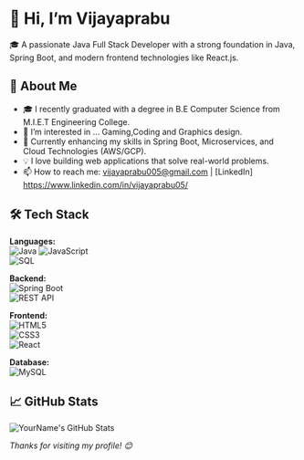 # 👋 Hi, I’m Vijayaprabu

🎓 A passionate Java Full Stack Developer with a strong foundation in Java, Spring Boot, and modern frontend technologies like React.js.

## 🚀 About Me

- 🎓 I recently graduated with a degree in B.E Computer Science from M.I.E.T Engineering College.
- 👀 I’m interested in ... Gaming,Coding and Graphics design.
- 🌱 Currently enhancing my skills in Spring Boot, Microservices, and Cloud Technologies (AWS/GCP).
- 💡 I love building web applications that solve real-world problems.
- 📫 How to reach me: vijayaprabu005@gmail.com | [LinkedIn] https://www.linkedin.com/in/vijayaprabu05/


## 🛠️ Tech Stack

**Languages:**   
![Java](https://img.shields.io/badge/Java-ED8B00?style=flat-square&logo=java&logoColor=white) 
![JavaScript](https://img.shields.io/badge/JavaScript-F7DF1E?style=flat-square&logo=javascript&logoColor=black)  
![SQL](https://img.shields.io/badge/SQL-4479A1?style=flat-square&logo=postgresql&logoColor=white)

**Backend:**  
![Spring Boot](https://img.shields.io/badge/Spring%20Boot-6DB33F?style=flat-square&logo=spring-boot&logoColor=white)  
![REST API](https://img.shields.io/badge/REST%20API-FF6F00?style=flat-square)

**Frontend:**  
![HTML5](https://img.shields.io/badge/HTML5-E34F26?style=flat-square&logo=html5&logoColor=white)  
![CSS3](https://img.shields.io/badge/CSS3-1572B6?style=flat-square&logo=css3&logoColor=white)  
![React](https://img.shields.io/badge/React-20232A?style=flat-square&logo=react&logoColor=61DAFB)  

**Database:**  
![MySQL](https://img.shields.io/badge/MySQL-005C84?style=flat-square&logo=mysql&logoColor=white)  


## 📈 GitHub Stats

![YourName's GitHub Stats](https://github-readme-stats.vercel.app/api?username=yourusername&show_icons=true&theme=radical)


_Thanks for visiting my profile! 😊_

<!---
damon005/damon005 is a ✨ special ✨ repository because its `README.md` (this file) appears on your GitHub profile.
You can click the Preview link to take a look at your changes.
--->
